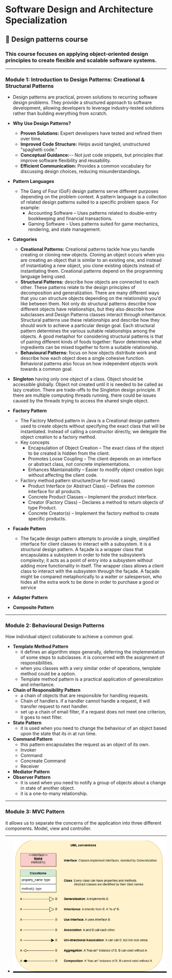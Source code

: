 # Software Design and Architecture Specialization

## 📌 Design patterns course

### This course focuses on applying object-oriented design principles to create flexible and scalable software systems.

---

### Module 1: Introduction to Design Patterns: Creational & Structural Patterns

- Design patterns are practical, proven solutions to recurring software design problems. They provide a structured
  approach to software development, allowing developers to leverage industry-tested solutions rather than building
  everything from scratch.

- **Why Use Design Patterns?**
    - **Proven Solutions:** Expert developers have tested and refined them over time.
    - **Improved Code Structure:** Helps avoid tangled, unstructured "spaghetti code."
    - **Conceptual Guidance:**-- Not just code snippets, but principles that improve software flexibility and
      reusability.
    - **Efficient Communication:** Provides a common vocabulary for discussing design choices, reducing
      misunderstandings.
- **Pattern Languages**
    - The Gang of Four (GoF) design patterns serve different purposes depending on the problem context. A pattern
      language is a collection of related design patterns suited to a specific problem space. For example:
        - Accounting Software – Uses patterns related to double-entry bookkeeping and financial transactions.
        - Gaming Software – Uses patterns suited for game mechanics, rendering, and state management.
- **Categories**
    - **Creational Patterns:** Creational patterns tackle how you handle creating or cloning new objects. Cloning an
      object occurs when you are creating an object that is similar to an existing one, and instead
      of instantiating a new object, you clone existing objects instead of instantiating them.
      Creational patterns depend on the programming language being used.
    - **Structural Patterns:** describe how objects are connected to each other. These patterns relate to the design
      principles of decomposition and generalization. There are many different ways that you can structure objects
      depending on the relationship you’d like between them. Not only do structural patterns describe how different
      objects have relationships, but they also describe how subclasses and Design Patterns classes interact through
      inheritance. Structural patterns use these relationships and describe how they should work to achieve a particular
      design goal. Each structural pattern determines the various suitable relationships among the objects. A good
      metaphor for considering structural patterns is that of pairing different kinds of foods together: flavor
      determines what ingredients can be mixed together to form a suitable relationship.
    - **Behavioural Patterns:** focus on how objects distribute work and describe how each object does a single cohesive
      function. Behavioral patterns also focus on how independent objects work towards a common goal.
- **Singleton** having only one object of a class. Object should be accessible globally. Object not created until it is
  needed to be called as lazy creation. There are trade-offs to the Singleton design principle. If there are multiple
  computing threads running, there could be issues caused by the threads trying to access the shared single object.
- **Factory Pattern**
    - The Factory Method pattern in Java is a Creational design pattern used to create objects without specifying the
      exact class that will be instantiated. Instead of calling a constructor directly, we delegate the object creation
      to a factory method.
    - Key concepts
        - Encapsulation of Object Creation – The exact class of the object to be created is hidden from the client.
        - Promotes Loose Coupling – The client depends on an interface or abstract class, not concrete implementations.
        - Enhances Maintainability – Easier to modify object creation logic without affecting the client code.
    - Factory method pattern structure(true for most cases)
        - Product Interface (or Abstract Class) – Defines the common interface for all products.
        - Concrete Product Classes – Implement the product interface.
        - Creator (Factory Class) – Declares a method to return objects of type Product.
        - Concrete Creator(s) – Implement the factory method to create specific products.
- **Facade Pattern**
    - The façade design pattern attempts to provide a single, simplified interface for client classes to interact with a
      subsystem. It is a structural design pattern. A façade is a wrapper class that encapsulates a subsystem in
      order to hide the subsystem’s complexity; it acts as a point of entry into a subsystem without adding more
      functionality in itself. The wrapper class allows a client class to interact with the subsystem through the
      façade. A façade might be compared metaphorically to a waiter or salesperson, who hides all the extra work to be
      done in order to purchase a good or service
- **Adapter Pattern**
- **Composite Pattern**

---

### Module 2: Behavioural Design Patterns

How individual object collaborate to achieve a common goal.

- **Template Method Pattern**
    - it defines an algorithm steps generally, deferring the implementation of some steps to subclasses. it is concerned
      with the assignment of responsibilities.
    - when you classes with a very similar order of operations, template method could be a option.
    - Template method pattern is a practical application of generalization and inheritance.
- **Chain of Responsibility Pattern**
    - a chain of objects that are responsible for handling requests.
    - Chain of handlers. if a handler cannot handle a request, it will transfer request to next handler.
    - set up a chain of email filter, if a request does not meet one criterion, it goes to next filter.
- **State Pattern**
    - it is used when you need to change the behaviour of an object based upon the state that its in at run time.
- **Command Pattern**
    - this pattern encapsulates the request as an object of its own.
    - Invoker
    - Command
    - Concreate Command
    - Receiver
- **Mediator Pattern**
- **Observer Pattern**
    - it is used when you need to notify a group of objects about a change in state of another object.
    - it is a one-to-many relationship.

---

### Module 3: MVC Pattern

it allows us to separate the concerns of the application into three different components. Model, view and controller.

---

- ![img.png](src/resources/img.png)